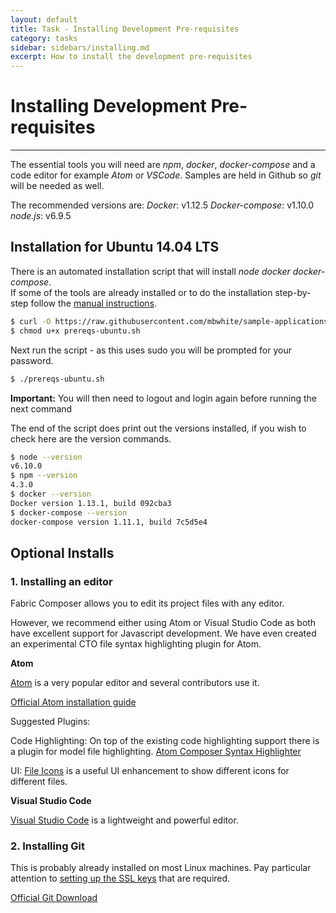 ```yaml
---
layout: default
title: Task - Installing Development Pre-requisites
category: tasks
sidebar: sidebars/installing.md
excerpt: How to install the development pre-requisites
---
```


# Installing Development Pre-requisites

---

The essential tools you will need are *npm*, *docker*, *docker-compose* and a code editor for example *Atom* or *VSCode*. Samples are held in Github so *git* will be needed as well.

The recommended versions are:
*Docker*: v1.12.5
*Docker-compose*: v1.10.0
*node.js*: v6.9.5



## Installation for Ubuntu 14.04 LTS

There is an automated installation script that will install *node* *docker* *docker-compose*.  
If some of the tools are already installed or to do the installation step-by-step follow the [manual instructions](./manual_prerequisites.md).


```bash
$ curl -O https://raw.githubusercontent.com/mbwhite/sample-applications/master/packages/getting-started/scripts/prereqs-ubuntu.sh
$ chmod u+x prereqs-ubuntu.sh
```

Next run the script - as this uses sudo you will be prompted for your password.

```bash
$ ./prereqs-ubuntu.sh
```

**Important:** You will then need to logout and login again before running the next command

The end of the script does print out the versions installed, if you wish to check here are the version commands.

```bash
$ node --version
v6.10.0
$ npm --version
4.3.0
$ docker --version
Docker version 1.13.1, build 092cba3
$ docker-compose --version
docker-compose version 1.11.1, build 7c5d5e4
```


## Optional Installs

### 1. Installing an editor
Fabric Composer allows you to edit its project files with any editor.

However, we recommend either using Atom or Visual Studio Code as both have excellent support for Javascript
development. We have even created an experimental CTO file syntax highlighting plugin for Atom.


**Atom**

[Atom](https://atom.io/) is a very popular editor and several contributors use it.

[Official Atom installation guide](http://flight-manual.atom.io/getting-started/sections/installing-atom/)

Suggested Plugins:

Code Highlighting: On top of the existing code highlighting support there is a plugin for model file highlighting. [Atom Composer Syntax Highlighter](https://github.ibm.com/Blockchain-WW-Labs/Concerto-Atom)

UI: [File Icons](https://atom.io/packages/file-icons) is a useful UI enhancement to show different icons for different files.

**Visual Studio Code**

[Visual Studio Code](https://code.visualstudio.com/) is a lightweight and powerful editor.

### 2. Installing Git
This is probably already installed on most Linux machines. Pay particular attention to [setting up the SSL keys](https://help.github.com/enterprise/2.7/user/articles/generating-a-new-ssh-key-and-adding-it-to-the-ssh-agent/#platform-linux) that are required.

[Official Git Download](https://git-scm.com/downloads)

